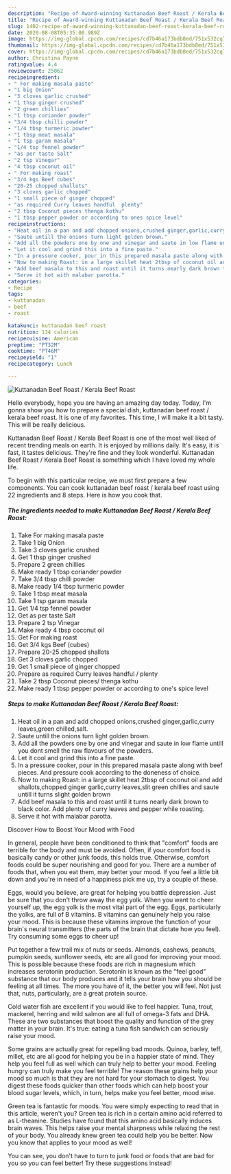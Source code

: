 ```yaml
---
description: "Recipe of Award-winning Kuttanadan Beef Roast / Kerala Beef Roast"
title: "Recipe of Award-winning Kuttanadan Beef Roast / Kerala Beef Roast"
slug: 1402-recipe-of-award-winning-kuttanadan-beef-roast-kerala-beef-roast
date: 2020-08-08T05:35:00.989Z
image: https://img-global.cpcdn.com/recipes/cd7b46a173bdb8ed/751x532cq70/kuttanadan-beef-roast-kerala-beef-roast-recipe-main-photo.jpg
thumbnail: https://img-global.cpcdn.com/recipes/cd7b46a173bdb8ed/751x532cq70/kuttanadan-beef-roast-kerala-beef-roast-recipe-main-photo.jpg
cover: https://img-global.cpcdn.com/recipes/cd7b46a173bdb8ed/751x532cq70/kuttanadan-beef-roast-kerala-beef-roast-recipe-main-photo.jpg
author: Christina Payne
ratingvalue: 4.4
reviewcount: 25062
recipeingredient:
- " For making masala paste"
- "1 big Onion"
- "3 cloves garlic crushed"
- "1 thsp ginger crushed"
- "2 green chillies"
- "1 tbsp coriander powder"
- "3/4 tbsp chilli powder"
- "1/4 tbsp turmeric powder"
- "1 tbsp meat masala"
- "1 tsp garam masala"
- "1/4 tsp fennel powder"
- "as per taste Salt"
- "2 tsp Vinegar"
- "4 tbsp coconut oil"
- " For making roast"
- "3/4 kgs Beef cubes"
- "20-25 chopped shallots"
- "3 cloves garlic chopped"
- "1 small piece of ginger chopped"
- "as required Curry leaves handful  plenty"
- "2 tbsp Coconut pieces thenga kothu"
- "1 tbsp pepper powder or according to ones spice level"
recipeinstructions:
- "Heat oil in a pan and add chopped onions,crushed ginger,garlic,curry leaves,green chilled,salt."
- "Saute untill the onions turn light golden brown."
- "Add all the powders one by one and vinegar and saute in low flame untill you dont smell the raw flavours of the powders."
- "Let it cool and grind this into a fine paste."
- "In a pressure cooker, pour in this prepared masala paste along with beef pieces. And pressure cook according to the doneness of choice."
- "Now to making Roast: in a large skillet heat 2tbsp of coconut oil and add shallots,chopped ginger garlic,curry leaves,slit green chillies and saute untill it turns slight golden brown"
- "Add beef masala to this and roast until it turns nearly dark brown to black color. Add plenty of curry leaves and pepper while roasting."
- "Serve it hot with malabar parotta."
categories:
- Recipe
tags:
- kuttanadan
- beef
- roast

katakunci: kuttanadan beef roast 
nutrition: 134 calories
recipecuisine: American
preptime: "PT32M"
cooktime: "PT46M"
recipeyield: "1"
recipecategory: Lunch

---
```



![Kuttanadan Beef Roast / Kerala Beef Roast](https://img-global.cpcdn.com/recipes/cd7b46a173bdb8ed/751x532cq70/kuttanadan-beef-roast-kerala-beef-roast-recipe-main-photo.jpg)

Hello everybody, hope you are having an amazing day today. Today, I'm gonna show you how to prepare a special dish, kuttanadan beef roast / kerala beef roast. It is one of my favorites. This time, I will make it a bit tasty. This will be really delicious.

Kuttanadan Beef Roast / Kerala Beef Roast is one of the most well liked of recent trending meals on earth. It is enjoyed by millions daily. It's easy, it is fast, it tastes delicious. They're fine and they look wonderful. Kuttanadan Beef Roast / Kerala Beef Roast is something which I have loved my whole life.




To begin with this particular recipe, we must first prepare a few components. You can cook kuttanadan beef roast / kerala beef roast using 22 ingredients and 8 steps. Here is how you cook that.

<!--inarticleads1-->

##### The ingredients needed to make Kuttanadan Beef Roast / Kerala Beef Roast:

1. Take  For making masala paste
1. Take 1 big Onion
1. Take 3 cloves garlic crushed
1. Get 1 thsp ginger crushed
1. Prepare 2 green chillies
1. Make ready 1 tbsp coriander powder
1. Take 3/4 tbsp chilli powder
1. Make ready 1/4 tbsp turmeric powder
1. Take 1 tbsp meat masala
1. Take 1 tsp garam masala
1. Get 1/4 tsp fennel powder
1. Get as per taste Salt
1. Prepare 2 tsp Vinegar
1. Make ready 4 tbsp coconut oil
1. Get  For making roast
1. Get 3/4 kgs Beef (cubes)
1. Prepare 20-25 chopped shallots
1. Get 3 cloves garlic chopped
1. Get 1 small piece of ginger chopped
1. Prepare as required Curry leaves handful / plenty
1. Take 2 tbsp Coconut pieces/ thenga kothu
1. Make ready 1 tbsp pepper powder or according to one&#39;s spice level




<!--inarticleads2-->

##### Steps to make Kuttanadan Beef Roast / Kerala Beef Roast:

1. Heat oil in a pan and add chopped onions,crushed ginger,garlic,curry leaves,green chilled,salt.
1. Saute untill the onions turn light golden brown.
1. Add all the powders one by one and vinegar and saute in low flame untill you dont smell the raw flavours of the powders.
1. Let it cool and grind this into a fine paste.
1. In a pressure cooker, pour in this prepared masala paste along with beef pieces. And pressure cook according to the doneness of choice.
1. Now to making Roast: in a large skillet heat 2tbsp of coconut oil and add shallots,chopped ginger garlic,curry leaves,slit green chillies and saute untill it turns slight golden brown
1. Add beef masala to this and roast until it turns nearly dark brown to black color. Add plenty of curry leaves and pepper while roasting.
1. Serve it hot with malabar parotta.




Discover How to Boost Your Mood with Food


In general, people have been conditioned to think that "comfort" foods are terrible for the body and must be avoided. Often, if your comfort food is basically candy or other junk foods, this holds true. Otherwise, comfort foods could be super nourishing and good for you. There are a number of foods that, when you eat them, may better your mood. If you feel a little bit down and you're in need of a happiness pick me up, try a couple of these.

Eggs, would you believe, are great for helping you battle depression. Just be sure that you don't throw away the egg yolk. When you want to cheer yourself up, the egg yolk is the most vital part of the egg. Eggs, particularly the yolks, are full of B vitamins. B vitamins can genuinely help you raise your mood. This is because these vitamins improve the function of your brain's neural transmitters (the parts of the brain that dictate how you feel). Try consuming some eggs to cheer up!

Put together a few trail mix of nuts or seeds. Almonds, cashews, peanuts, pumpkin seeds, sunflower seeds, etc are all good for improving your mood. This is possible because these foods are rich in magnesium which increases serotonin production. Serotonin is known as the "feel good" substance that our body produces and it tells your brain how you should be feeling at all times. The more you have of it, the better you will feel. Not just that, nuts, particularly, are a great protein source.

Cold water fish are excellent if you would like to feel happier. Tuna, trout, mackerel, herring and wild salmon are all full of omega-3 fats and DHA. These are two substances that boost the quality and function of the grey matter in your brain. It's true: eating a tuna fish sandwich can seriously raise your mood. 

Some grains are actually great for repelling bad moods. Quinoa, barley, teff, millet, etc are all good for helping you be in a happier state of mind. They help you feel full as well which can truly help to better your mood. Feeling hungry can truly make you feel terrible! The reason these grains help your mood so much is that they are not hard for your stomach to digest. You digest these foods quicker than other foods which can help boost your blood sugar levels, which, in turn, helps make you feel better, mood wise.

Green tea is fantastic for moods. You were simply expecting to read that in this article, weren't you? Green tea is rich in a certain amino acid referred to as L-theanine. Studies have found that this amino acid basically induces brain waves. This helps raise your mental sharpness while relaxing the rest of your body. You already knew green tea could help you be better. Now you know that applies to your mood as well!

You can see, you don't have to turn to junk food or foods that are bad for you so you can feel better! Try  these suggestions  instead!

